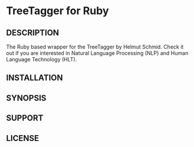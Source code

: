 TreeTagger for Ruby
===================

DESCRIPTION
-------------------
The Ruby based wrapper for the TreeTagger by Helmut Schmid.
Check it out if you are interested
in Natural Language Processing (NLP) and Human Language Technology (HLT).

INSTALLATION
-------------------

SYNOPSIS
-------------------

SUPPORT
-------------------

LICENSE
-------------------
